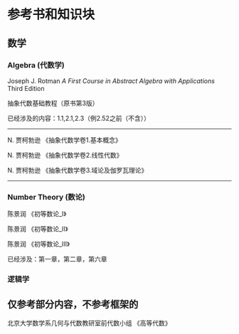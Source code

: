 # 参考书和知识块

## 数学

### Algebra (代数学)

Joseph J. Rotman *A First Course in Abstract Algebra with Applications* Third Edition

抽象代数基础教程（原书第3版）

已经涉及的内容：1.1,2.1,2.3（例2.52之前（不含））

----

N. 贾柯勃逊 《抽象代数学卷1.基本概念》

N. 贾柯勃逊 《抽象代数学卷2.线性代数》

N. 贾柯勃逊 《抽象代数学卷3.域论及伽罗瓦理论》

----



### Number Theory (数论)

陈景润 《初等数论_I》

陈景润 《初等数论_II》

陈景润 《初等数论_III》

已经涉及：第一章，第二章，第六章







### 逻辑学

##

## 仅参考部分内容，不参考框架的

北京大学数学系几何与代数教研室前代数小组 《高等代数》